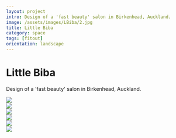 ```yaml
---
layout: project
intro: Design of a 'fast beauty' salon in Birkenhead, Auckland. 
image: /assets/images/LBiba/2.jpg
title: Little Biba
category: space
tags: [fitout]
orientation: landscape
---
```


# Little Biba

Design of a 'fast beauty' salon in Birkenhead, Auckland. 

<div class="image col_2">
<img src="/assets/images/LBiba/1.jpg"/>
</div>
<div class="image col_2">
	<img src="/assets/images/LBiba/2.jpg"/>
</div>
<div class="image">
	<img src="/assets/images/LBiba/3.jpg"/>
</div>
<div class="image col_2">
	<img src="/assets/images/LBiba/5.jpg"/>
</div>
<div class="image">
	<img src="/assets/images/LBiba/6.jpg"/>
</div>
<div class="image">
	<img src="/assets/images/LBiba/7.jpg"/>
</div>

